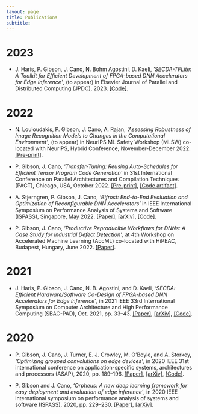```yaml
---
layout: page
title: Publications
subtitle:
---
```


# 2023

- J. Haris, P. Gibson, J. Cano, N. Bohm Agostini, D. Kaeli, *'SECDA-TFLite: A Toolkit for Efficient Development of FPGA-based DNN Accelerators for Edge Inference'*, (to appear) in Elsevier Journal of Parallel and Distributed Computing (JPDC), 2023. [[Code]](https://github.com/gicLAB/SECDA-TFLite).

# 2022

- N. Louloudakis, P. Gibson, J. Cano, A. Rajan, *'Assessing Robustness of Image Recognition Models to Changes in the Computational Environment'*, (to appear) in NeurIPS ML Safety Workshop (MLSW) co-located with NeurIPS, Hybrid Conference, November-December 2022. [[Pre-print]](https://arxiv.org/abs/2211.00471).

- P. Gibson, J. Cano,  *'Transfer-Tuning: Reusing Auto-Schedules for Efficient Tensor Program Code Generation'* in 31st International Conference on Parallel Architectures and Compilation Techniques (PACT), Chicago, USA, October 2022. [[Pre-print]](https://arxiv.org/abs/2201.05587), [[Code artifact]](https://github.com/gicLAB/transfer-tuning).

- A. Stjerngren, P. Gibson, J. Cano, *‘Bifrost: End-to-End Evaluation and Optimization of Reconfigurable DNN Accelerators’* in IEEE International Symposium on Performance Analysis of Systems and Software (ISPASS), Singapore, May 2022. [[Paper]](https://ieeexplore.ieee.org/document/9804659/), [[arXiv]](https://arxiv.org/abs/2204.12418), [[Code]](https://github.com/gicLAB/bifrost).

- P. Gibson, J. Cano, *'Productive Reproducible Workflows for DNNs: A Case Study for Industrial Defect Detection'*, at 4th Workshop on Accelerated Machine Learning (AccML) co-located with HiPEAC, Budapest, Hungary, June 2022. [[Paper]](https://arxiv.org/abs/2206.09359v1).


# 2021

- J. Haris, P. Gibson, J. Cano, N. B. Agostini, and D. Kaeli, *‘SECDA: Efficient Hardware/Software Co-Design of FPGA-based DNN Accelerators for Edge Inference’*, in 2021 IEEE 33rd International Symposium on Computer Architecture and High Performance Computing (SBAC-PAD), Oct. 2021, pp. 33–43. [[Paper]](https://ieeexplore.ieee.org/document/9651579), [[arXiv]](https://arxiv.org/abs/2110.00478), [[Code]](https://github.com/giclab/secda).


# 2020

- P. Gibson, J. Cano, J. Turner, E. J. Crowley, M. O’Boyle, and A. Storkey, *‘Optimizing grouped convolutions on edge devices’*, in 2020 IEEE 31st international conference on application-specific systems, architectures and processors (ASAP), 2020, pp. 189–196. [[Paper]](https://ieeexplore.ieee.org/document/9153227/), [[arXiv]](https://arxiv.org/abs/2006.09791), [[Code]](https://github.com/apache/tvm/blob/main/python/tvm/topi/x86/group_conv2d.py#L109).

- P. Gibson and J. Cano, *‘Orpheus: A new deep learning framework for easy deployment and evaluation of edge inference’*, in 2020 IEEE international symposium on performance analysis of systems and software (ISPASS), 2020, pp. 229–230. [[Paper]](https://ieeexplore.ieee.org/document/9238597), [[arXiv]](https://arxiv.org/abs/2007.13648).
